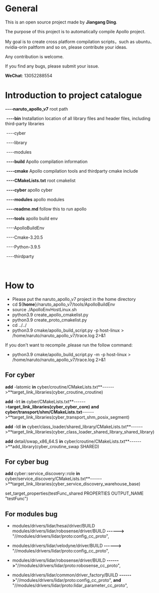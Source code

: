 # General

This is an open source project made by **Jiangang Ding**.

The purpose of this project is to automatically compile Apollo project.

 My goal is to create cross platform compilation scripts，such as ubuntu、nvidia-orin paltform and so on, please contribute your ideas.

Any contribution is welcome.

If you find any bugs, please submit your issue.

 **WeChat**: 13052288554



# Introduction to project catalogue 

**----naruto_apollo_v7**    root path

​    **----bin**    Installation location of all library files and header files, including third-party libraries

​        ----cyber

​        ----library

​        ----modules

​    **----build**   Apollo compilation information 

​    **----cmake**  Apollo compilation tools and thirdparty cmake include

​    **----CMakeLists.txt**  root cmakelist

​    **----cyber**   apollo cyber

​    **----modules**  apollo modules

​    **----readme.md**  follow this to run apollo

​    **----tools**   apollo build env

​        ----ApolloBuildEnv

​        ----Cmake-3.20.5

​        ----Python-3.9.5

​        ----thirdparty  

​     

# How to

-  Please put the naruto_apollo_v7 project in the home directory 
- cd   ${**home**}/naruto_apollo_v7/tools/ApolloBuildEnv
- source  ./ApolloEnvHostLinux.sh
- python3.9 create_apollo_cmakelist.py
- python3.9 create_proto_cmakelist.py
- cd  ../../
- python3.9 cmake/apollo_build_script.py  -p host-linux >  /home/naruto/naruto_apollo_v7/trace.log 2>&1

 If you don't want to recompile ,please run the follow command:

- python3.9 cmake/apollo_build_script.py  -m -p host-linux >  /home/naruto/naruto_apollo_v7/trace.log 2>&1

## For cyber 

**add**  -latomic  **in** cyber/croutine/CMakeLists.txt**------>**target_link_libraries(cyber_croutine_croutine)

**add** -lrt  **in** cyber/CMakeLists.txt**------>**target_link_libraries(cyber_cyber_core) **and** cyber/transport/shm/CMakeLists.txt**------>**target_link_libraries(cyber_transport_shm_posix_segment)

**add** -ldl **in** cyber/class_loader/shared_library/CMakeLists.txt**------>**target_link_libraries(cyber_class_loader_shared_library_shared_library)

**add** detail/swap_x86_64.S **in** cyber/croutine/CMakeLists.txt**------>**add_library(cyber_croutine_swap  SHARED)

## **For cyber bug**

**add** cyber::service_discovery::role  **in** cyber/service_discovery/CMakeLists.txt**------>**target_link_libraries(cyber_service_discovery_warehouse_base)

set_target_properties(testFunc_shared PROPERTIES OUTPUT_NAME "testFunc")



## For modules bug

- modules/drivers/lidar/hesai/driver/BUILD  modules/drivers/lidar/robosense/driver/BUILD   **------>** "//modules/drivers/lidar/proto:config_cc_proto",

- modules/drivers/lidar/velodyne/driver/BUILD **------>** "//modules/drivers/lidar/proto:config_cc_proto",

- modules/drivers/lidar/robosense/driver/BUILD  **------>**"//modules/drivers/lidar/proto:robosense_cc_proto",

- modules/drivers/lidar/common/driver_factory/BUILD **------>**"//modules/drivers/lidar/proto:config_cc_proto", **and** "//modules/drivers/lidar/proto:lidar_parameter_cc_proto",

